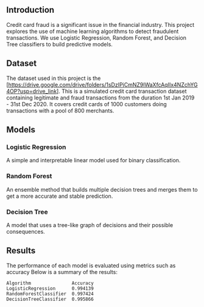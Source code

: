 ## Introduction

Credit card fraud is a significant issue in the financial industry. This project explores the use of machine learning algorithms to detect fraudulent transactions. We use Logistic Regression, Random Forest, and Decision Tree classifiers to build predictive models.

## Dataset

The dataset used in this project is the [https://drive.google.com/drive/folders/1sDzIPjCmNZ9lWaXfcAqIIx4NZchYG4OP?usp=drive_link]. This is a simulated credit card transaction dataset containing legitimate and fraud transactions from the
 duration 1st Jan 2019 - 31st Dec 2020. It covers credit cards of 1000 customers doing transactions with a pool of 800 merchants.



## Models

### Logistic Regression
A simple and interpretable linear model used for binary classification.

### Random Forest
An ensemble method that builds multiple decision trees and merges them to get a more accurate and stable prediction.

### Decision Tree
A model that uses a tree-like graph of decisions and their possible consequences.

## Results

The performance of each model is evaluated using metrics such as accuracy  Below is a summary of the results:

    Algorithm	            Accuracy
    LogisticRegression	    0.994139
    RandomForestClassifier	0.997424
   	DecisionTreeClassifier	0.995866
  
